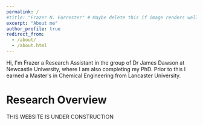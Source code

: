 ```yaml
---
permalink: /
#title: "Frazer N. Forrester" # Maybe delete this if image renders well
excerpt: "About me"
author_profile: true
redirect_from: 
  - /about/
  - /about.html
---
```


Hi, I'm Frazer a Research Assistant in the group of Dr James Dawson at Newcastle University, where I am also completing my PhD. Prior to this I earned a Master's in Chemical Engineering from Lancaster University.

Research Overview
======
THIS WEBSITE IS UNDER CONSTRUCTION 






